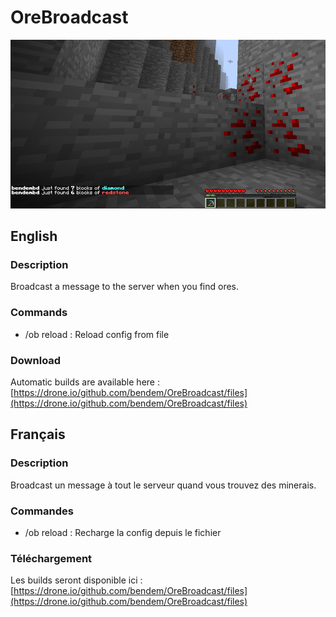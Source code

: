 # OreBroadcast

![Preview](preview.jpg)

## English

### Description

Broadcast a message to the server when you find ores.

### Commands

+ /ob reload : Reload config from file

### Download

Automatic builds are available here : [https://drone.io/github.com/bendem/OreBroadcast/files](https://drone.io/github.com/bendem/OreBroadcast/files)

## Français

### Description

Broadcast un message à tout le serveur quand vous trouvez des minerais.

### Commandes

+ /ob reload : Recharge la config depuis le fichier

### Téléchargement

Les builds seront disponible ici : [https://drone.io/github.com/bendem/OreBroadcast/files](https://drone.io/github.com/bendem/OreBroadcast/files)

